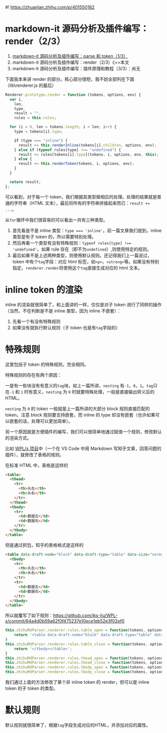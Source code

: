 #! https://zhuanlan.zhihu.com/p/401550182
# markdown-it 源码分析及插件编写：render（2/3）

1. [markdown-it 源码分析及插件编写：parse 和 token（1/3）](https://zhuanlan.zhihu.com/p/400036665)
2. markdown-it 源码分析及插件编写：render（2/3）《==本文
3. markdown-it 源码分析及插件编写：插件原理和教程（3/3）：尚无

下面我本来讲 render 的部分。核心部分很短，我不妨全部列在下面（lib\renderer.js 的最后）

```js
Renderer.prototype.render = function (tokens, options, env) {
  var i,
    len,
    type,
    result = "",
    rules = this.rules;

  for (i = 0, len = tokens.length; i < len; i++) {
    type = tokens[i].type;

    if (type === "inline") {
      result += this.renderInline(tokens[i].children, options, env);
    } else if (typeof rules[type] !== "undefined") {
      result += rules[tokens[i].type](tokens, i, options, env, this);
    } else {
      result += this.renderToken(tokens, i, options, env);
    }
  }

  return result;
};
```

可以看到，对于每一个 token，我们根据其类型做相应的处理。处理的结果就是普通的字符串（HTML 文本），最后将所有的字符串拼接起来而已：`result += ...`。

从`for`循环中我们很容易的可以看出一共有三种类型。

1. 首先看是不是 inline 类型：`type === 'inline'`。前一篇文章我们提到，inline 类型是有子 token 的，所以需要特别处理。
2. 然后再看一个类型有没有特殊规则：`typeof rules[type] !== 'undefined'`。如果 rule 存在（即不为`undefined`）,则使用特定的规则。
3. 最后如果不是上述两种类型，则使用默认规则。还记得我们上一篇说过，token 中有个`tag`字段：对应 html 标签，如`<p>`，`<strong>`等。如果没有特别指定，`renderer.render`将使用这个`tag`直接生成对应的 html 文本。

# inline token 的渲染

inline 的渲染就很简单了，和上面讲的一样，仅仅是对子 token 进行了同样的操作（当然，不在判断是不是 inline 类型，因为 inline 不嵌套）：

1. 先看一个有没有特殊规则
2. 如果没有就执行默认规则（子 token 也是有`tag`字段的）

# 特殊规则

这里包括子 token 的特殊规则，完全相同。

特殊规则的存在有两个原因：

一是有一些块没有有意义的`tag`块，如上一篇所讲，`nesting` 有`-1`，`0`，`1`。`tag`只在`-1` 和 `1` 时有意义，`nesting` 为 `0` 时就要特殊处理，一般是直接输出转义后的HTML。

`nesting` 为 `0` 的 token 一般就是上一篇所讲的大部分 block 规则直接匹配的 token。注意 block 规则要支持嵌套，而 inline 的 type 却没有嵌套（也许如果可以嵌套的话，处理可以更加简单）。

另一个原因就是方便插件的编写，我们可以很简单地通过赋值一个规则，修改默认的渲染方式。

比如 [WPL/s 项目](https://github.com/jks-liu/WPL-s)中（一个在 VS Code 中用 Markdown 写知乎文章，回答问题的插件），就修改了表格的规则。

在标准 HTML 中，表格是这样的

```html
<table>
  <thead>
    <tr>
      <th>头左</th>
      <th>头右</th>
    </tr>
  </thead>
  <tbody>
    <tr>
      <td>数据左</td>
      <td>数据右</td>
    </tr>
  </tbody>
</table>
```

但是通过抓包，知乎的表格格式是这样的

```html
<table data-draft-node="block" data-draft-type="table" data-size="normal">
  <tbody>
    <tr>
      <th>头左</th>
      <th>头右</th>
    </tr>
    <tr>
      <td>数据左</td>
      <td>数据右</td>
    </tr>
  </tbody>
</table>
```

所以就覆写了如下规则：<https://github.com/jks-liu/WPL-s/commit/64a4d0b59a62f0f475237e10ece1eb52e3f02ef0>

```js
this.zhihuMdParser.renderer.rules.table_open = function(tokens, options, env) {
    return '<table data-draft-node="block" data-draft-type="table" data-size="normal"><tbody>';
}
this.zhihuMdParser.renderer.rules.table_close = function(tokens, options, env) {
    return '</tbody></table>';
}
this.zhihuMdParser.renderer.rules.thead_open = function(tokens, options, env) { return ''; }
this.zhihuMdParser.renderer.rules.thead_close = function(tokens, options, env) { return ''; }
this.zhihuMdParser.renderer.rules.tbody_open = function(tokens, options, env) { return ''; }
this.zhihuMdParser.renderer.rules.tbody_close = function(tokens, options, env) { return ''; }
```

我们通过上面的方法修改了某个非 inline token 的 render，但可以是 inline token 的子 token 的类型。

# 默认规则

默认规则就很简单了，根据`tag`字段生成对应的HTML，并添加对应的属性。
